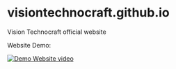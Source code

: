 # visiontechnocraft.github.io
Vision Technocraft official website 

Website Demo:

[![Demo Website video](https://imgur.com/x04XcxM)](https://youtu.be/3aC022RlmJ4)
